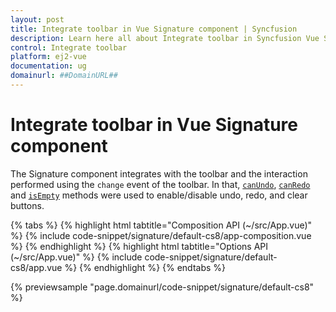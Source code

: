 ```yaml
---
layout: post
title: Integrate toolbar in Vue Signature component | Syncfusion
description: Learn here all about Integrate toolbar in Syncfusion Vue Signature component of Syncfusion Essential JS 2 and more.
control: Integrate toolbar 
platform: ej2-vue
documentation: ug
domainurl: ##DomainURL##
---
```


# Integrate toolbar in Vue Signature component

The Signature component integrates with the toolbar and the interaction performed using the `change` event of the toolbar. In that, [`canUndo`](https://ej2.syncfusion.com/vue/documentation/api/signature/#canundo), [`canRedo`](https://ej2.syncfusion.com/vue/documentation/api/signature/#canredo) and [`isEmpty`](https://ej2.syncfusion.com/vue/documentation/api/signature/#isempty) methods were used to enable/disable undo, redo, and clear buttons.

{% tabs %}
{% highlight html tabtitle="Composition API (~/src/App.vue)" %}
{% include code-snippet/signature/default-cs8/app-composition.vue %}
{% endhighlight %}
{% highlight html tabtitle="Options API (~/src/App.vue)" %}
{% include code-snippet/signature/default-cs8/app.vue %}
{% endhighlight %}
{% endtabs %}
        
{% previewsample "page.domainurl/code-snippet/signature/default-cs8" %}